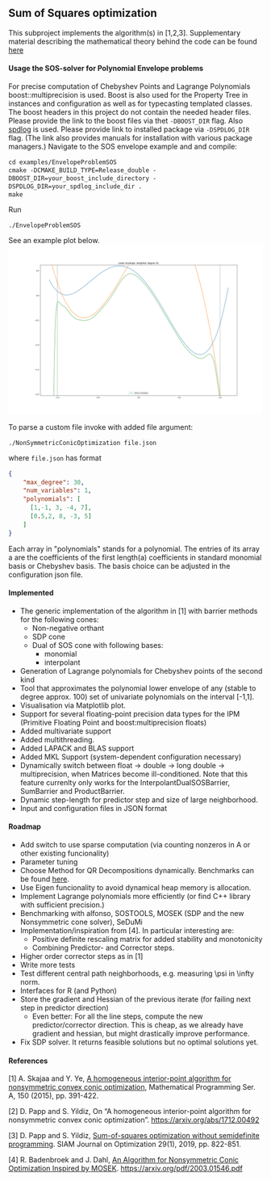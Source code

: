 ## Sum of Squares optimization

This subproject implements the algorithm(s) in [1,2,3].
Supplementary material describing the mathematical theory behind the code can be found [here](http://personal.lse.ac.uk/natura/gsoc2020/supplementary.pdf)

#### Usage the SOS-solver for Polynomial Envelope problems

For precise computation of Chebyshev Points and Lagrange Polynomials boost::multiprecision is used. Boost is also
used for the Property Tree in instances and configuration as well as for typecasting templated classes. The boost headers in this project do not contain the needed header files. Please provide the link to the boost files via thet `-DBOOST_DIR` flag. Also [spdlog](https://github.com/gabime/spdlog) is used. Please provide link to installed package via `-DSPDLOG_DIR` flag. (The link also provides manuals for installation with various package managers.)
Navigate to the SOS envelope example and and compile:

```
cd examples/EnvelopeProblemSOS
cmake -DCMAKE_BUILD_TYPE=Release_double -DBOOST_DIR=your_boost_include_directory -DSPDLOG_DIR=your_spdlog_include_dir .
make
```

Run 

```
./EnvelopeProblemSOS
```

See an example plot below.
![image](plot_saved.png "Example envelope")

To parse a custom file invoke with added file argument:

```
./NonSymmetricConicOptimization file.json
```

where `file.json` has format

``` json
{
    "max_degree": 30,
    "num_variables": 1,
    "polynomials": [
      [1,-1, 3, -4, 7],
      [0.5,2, 8, -3, 5]
    ]
}

```

Each array in "polynomials" stands for a polynomial. The entries of its array a are the coefficients of the first length(a) coefficients in standard monomial basis or Chebyshev basis. The basis choice can be adjusted in the configuration json file.


#### Implemented

* The generic implementation of the algorithm in [1] with barrier methods for the following cones:
    * Non-negative orthant
    * SDP cone
    * Dual of SOS cone with following bases:
        * monomial
        * interpolant   
* Generation of Lagrange polynomials for Chebyshev points of the second kind
* Tool that approximates the polynomial lower envelope of any (stable to degree approx. 100) set of univariate polynomials 
on the interval [-1,1].
* Visualisation via Matplotlib plot.
* Support for several floating-point precision data types for the IPM 
(Primitive Floating Point and boost:multiprecision floats)
* Added multivariate support
* Added multithreading.
* Added LAPACK and BLAS support
* Added MKL Support (system-dependent configuration necessary)
* Dynamically switch between float -> double -> long double -> multiprecision, when Matrices become ill-conditioned.
    Note that this feature currenlty only works for the InterpolantDualSOSBarrier, SumBarrier and ProductBarrier.
* Dynamic step-length for predictor step and size of large neighborhood.
* Input and configuration files in JSON format

#### Roadmap 

* Add switch to use sparse computation (via counting nonzeros in A or other existing funcionality)
* Parameter tuning
* Choose Method for QR Decompositions dynamically. Benchmarks can be found [here](https://eigen.tuxfamily.org/dox/group__DenseDecompositionBenchmark.html).
* Use Eigen funcionality to avoid dynamical heap memory is allocation.
* Implement Lagrange polynomials more efficiently (or find C++ library with sufficient precision.)
* Benchmarking with alfonso, SOSTOOLS, MOSEK (SDP and the new Nonsymmetric cone solver), SeDuMi 
* Implementation/inspiration from  [4]. In particular interesting are:
    * Positive definite rescaling matrix for added stability and monotonicity 
    * Combining Predictor- and Corrector steps.
* Higher order corrector steps as in [1]
* Write more tests
* Test different central path neighborhoods, e.g. measuring \psi in \infty norm. 
* Interfaces for R (and Python)
* Store the gradient and Hessian of the previous iterate (for failing next step in predictor direction)
    * Even better: For all the line steps, compute the new predictor/corrector direction. This is cheap, 
    as we already have gradient and hessian, but might drastically improve performance.
* Fix SDP solver. It returns feasible solutions but no optimal solutions yet.


#### References

[1] A. Skajaa and Y. Ye, [A homogeneous interior-point algorithm for nonsymmetric convex conic optimization](https://web.stanford.edu/~yyye/nonsymmhsdimp.pdf), Mathematical Programming Ser. A, 150 (2015), pp. 391-422. 

[2] D. Papp and S. Yildiz, On “A homogeneous interior-point algorithm for nonsymmetric convex conic optimization”. https://arxiv.org/abs/1712.00492

[3] D. Papp and S. Yildiz, [Sum-of-squares optimization without semidefinite programming](https://arxiv.org/abs/1712.01792). SIAM Journal on Optimization 29(1), 2019, pp. 822-851. 

[4] R. Badenbroek and J. Dahl, [An Algorithm for Nonsymmetric Conic Optimization Inspired by MOSEK](https://arxiv.org/pdf/2003.01546.pdf). https://arxiv.org/pdf/2003.01546.pdf 


